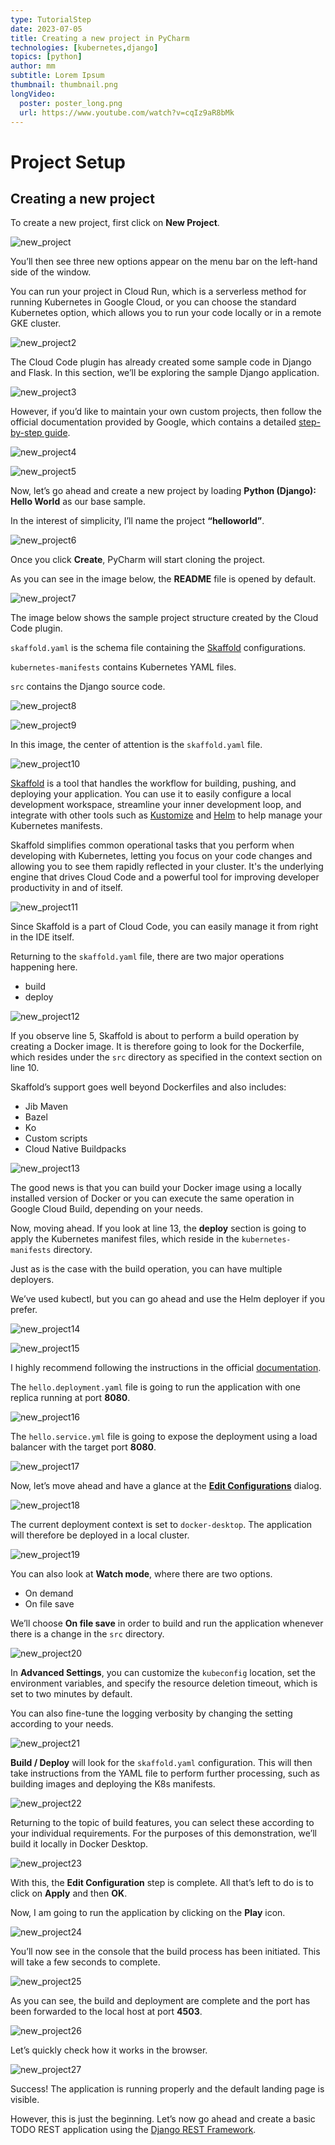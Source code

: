 ```yaml
---
type: TutorialStep
date: 2023-07-05
title: Creating a new project in PyCharm
technologies: [kubernetes,django]
topics: [python]
author: mm
subtitle: Lorem Ipsum
thumbnail: thumbnail.png
longVideo:
  poster: poster_long.png
  url: https://www.youtube.com/watch?v=cqIz9aR8bMk
---
```


# Project Setup 

## Creating a new project


To create a new project, first click on **New Project**.


![new_project](./images/screen10.png)


You’ll then see three new options appear on the menu bar on the left-hand side of the window.

You can run your project in Cloud Run, which is a serverless method for running Kubernetes in Google Cloud, 
or you can choose the standard Kubernetes option, which allows you to run your code locally or in a remote GKE cluster.

![new_project2](./images/screen11.png)

The Cloud Code plugin has already created some sample code in Django and Flask. In this section, we’ll be exploring the sample Django application.

![new_project3](./images/screen12.png)

However, if you’d like to maintain your own custom projects, then follow the official documentation provided by Google, which contains a detailed [step-by-step guide](https://cloud.google.com/code/docs/intellij/set-up-sample-repo).

![new_project4](./images/screen13.png)

![new_project5](./images/screen14.png)

Now, let’s go ahead and create a new project by loading **Python (Django): Hello World** as our base sample.

In the interest of simplicity, I’ll name the project **“helloworld”**.

![new_project6](./images/screen15.png)

Once you click **Create**, PyCharm will start cloning the project. 

As you can see in the image below, the **README** file is opened by default.

![new_project7](./images/screen16.png)

The image below shows the sample project structure created by the Cloud Code plugin.


`skaffold.yaml` is the schema file containing the [Skaffold](https://skaffold.dev/docs/references/yaml/) configurations.

`kubernetes-manifests` contains Kubernetes YAML files.

`src` contains the Django source code.

![new_project8](./images/screen18.png)

![new_project9](./images/screen17.png)

In this image, the center of attention is the `skaffold.yaml` file.

![new_project10](./images/screen19.png)

[Skaffold](https://skaffold.dev/) is a tool that handles the workflow for building, pushing, and deploying your application. You 
can use it to easily configure a local development workspace, streamline your inner development loop, 
and integrate with other tools such as [Kustomize](https://kustomize.io/) and [Helm](https://helm.sh/) to help manage your Kubernetes manifests.


Skaffold simplifies common operational tasks that you perform when developing with Kubernetes, letting you focus
on your code changes and allowing you to see them rapidly reflected in your cluster. It's the underlying engine that 
drives Cloud Code and a powerful tool for improving developer productivity in and of itself.

![new_project11](./images/screen20.png)

Since Skaffold is a part of Cloud Code, you can easily manage it from right in the IDE itself.


Returning to the `skaffold.yaml` file, there are two major operations happening here.

- build
- deploy

![new_project12](./images/screen21.png)

If you observe line 5, Skaffold is about to perform a build operation by creating a Docker image. It is 
therefore going to look for the Dockerfile, which resides under the `src` directory as specified in the context section on line 10.

Skaffold’s support goes well beyond Dockerfiles and also includes:

- Jib Maven
- Bazel
- Ko 
- Custom scripts
- Cloud Native Buildpacks

![new_project13](./images/screen22.png)

The good news is that you can build your Docker image using a locally installed version of Docker or you can execute the same operation in Google Cloud Build, depending on your needs.


Now, moving ahead. If you look at line 13, the **deploy** section is going to apply the Kubernetes manifest files, 
which reside in the `kubernetes-manifests` directory. 

Just as is the case with the build operation, you can have multiple deployers.

We’ve used kubectl, but you can go ahead and use the Helm deployer if you prefer.

![new_project14](./images/kubectl.png)

![new_project15](./images/screen23.png)

I highly recommend following the instructions in the official [documentation](https://skaffold.dev/docs/).

The `hello.deployment.yaml` file is going to run the application with one replica running at port **8080**.

![new_project16](./images/screen24.png)

The `hello.service.yml` file is going to expose the deployment using a load balancer with the target port **8080**.

![new_project17](./images/screen25.png)

Now, let’s move ahead and have a glance at the **[Edit Configurations](https://www.jetbrains.com/help/pycharm/run-debug-configuration.html)** dialog.

![new_project18](./images/screen26.png)

The current deployment context is set to `docker-desktop`. The application will therefore be deployed in a local cluster.

![new_project19](./images/screen27.png)

You can also look at **Watch mode**, where there are two options.

- On demand
- On file save


We’ll choose **On file save** in order to build and run the application whenever there is a change in the `src` directory.


![new_project20](./images/screen28.png)

In **Advanced Settings**, you can customize the `kubeconfig` location, set the environment variables, and specify the resource deletion timeout, which is set to two minutes by default. 

You can also fine-tune the logging verbosity by changing the setting according to your needs.

![new_project21](./images/screen29.png)

**Build / Deploy** will look for the `skaffold.yaml` configuration. This will then take instructions from the YAML file to perform further processing, such as building images and deploying the K8s manifests.

![new_project22](./images/screen30.png)

Returning to the topic of build features, you can select these according to your individual requirements. For the purposes of this demonstration, we’ll build it locally in Docker Desktop.

![new_project23](./images/screen31.png)

With this, the **Edit Configuration** step is complete. All that’s left to do is to click on **Apply** and then **OK**.

Now, I am going to run the application by clicking on the **Play** icon.

![new_project24](./images/screen32.png)

You’ll now see in the console that the build process has been initiated. This will take a few seconds to complete.

![new_project25](./images/screen33.png)

As you can see, the build and deployment are complete and the port has been forwarded to the local host at port **4503**.

![new_project26](./images/screen34.png)

Let’s quickly check how it works in the browser.

![new_project27](./images/screen35.png)

Success! The application is running properly and the default landing page is visible.

However, this is just the beginning. Let’s now go ahead and create a basic TODO REST application using the [Django REST Framework](https://www.django-rest-framework.org/).





